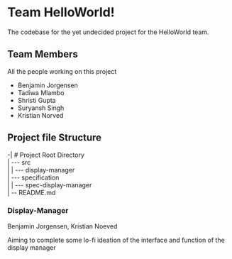 # Team HelloWorld!
The codebase for the yet undecided project for the HelloWorld team.

## Team Members
All the people working on this project
* Benjamin Jorgensen
* Tadiwa Mlambo
* Shristi Gupta
* Suryansh Singh
* Kristian Norved

## Project file Structure
-| # Project Root Directory         <br>
 | --- src                          <br>
 |     | --- display-manager        <br>
 | --- specification                <br>
 |     | --- spec-display-manager   <br>
 | -- README.md                     <br>

### Display-Manager
Benjamin Jorgensen, Kristian Noeved

Aiming to complete some lo-fi ideation of the interface and function of the display manager

